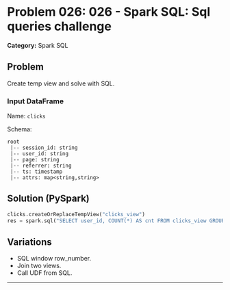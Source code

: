 # Problem 026: 026 - Spark SQL: Sql queries challenge

**Category:** Spark SQL

## Problem
Create temp view and solve with SQL.

### Input DataFrame
Name: `clicks`

Schema:
```
root
 |-- session_id: string
 |-- user_id: string
 |-- page: string
 |-- referrer: string
 |-- ts: timestamp
 |-- attrs: map<string,string>
```

## Solution (PySpark)
```python
clicks.createOrReplaceTempView("clicks_view")
res = spark.sql("SELECT user_id, COUNT(*) AS cnt FROM clicks_view GROUP BY user_id")
```

## Variations
- SQL window row_number.
- Join two views.
- Call UDF from SQL.

---
